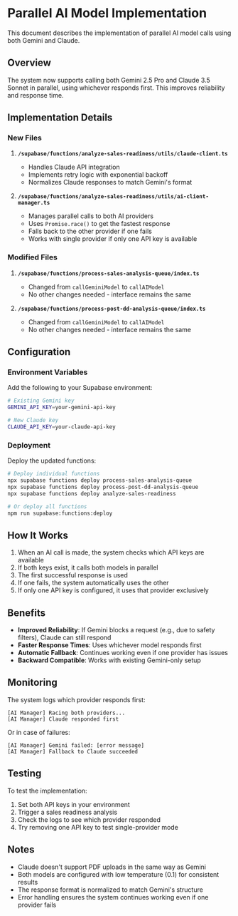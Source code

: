 # Parallel AI Model Implementation

This document describes the implementation of parallel AI model calls using both Gemini and Claude.

## Overview

The system now supports calling both Gemini 2.5 Pro and Claude 3.5 Sonnet in parallel, using whichever responds first. This improves reliability and response time.

## Implementation Details

### New Files

1. **`/supabase/functions/analyze-sales-readiness/utils/claude-client.ts`**
   - Handles Claude API integration
   - Implements retry logic with exponential backoff
   - Normalizes Claude responses to match Gemini's format

2. **`/supabase/functions/analyze-sales-readiness/utils/ai-client-manager.ts`**
   - Manages parallel calls to both AI providers
   - Uses `Promise.race()` to get the fastest response
   - Falls back to the other provider if one fails
   - Works with single provider if only one API key is available

### Modified Files

1. **`/supabase/functions/process-sales-analysis-queue/index.ts`**
   - Changed from `callGeminiModel` to `callAIModel`
   - No other changes needed - interface remains the same

2. **`/supabase/functions/process-post-dd-analysis-queue/index.ts`**
   - Changed from `callGeminiModel` to `callAIModel`
   - No other changes needed - interface remains the same

## Configuration

### Environment Variables

Add the following to your Supabase environment:

```bash
# Existing Gemini key
GEMINI_API_KEY=your-gemini-api-key

# New Claude key
CLAUDE_API_KEY=your-claude-api-key
```

### Deployment

Deploy the updated functions:

```bash
# Deploy individual functions
npx supabase functions deploy process-sales-analysis-queue
npx supabase functions deploy process-post-dd-analysis-queue
npx supabase functions deploy analyze-sales-readiness

# Or deploy all functions
npm run supabase:functions:deploy
```

## How It Works

1. When an AI call is made, the system checks which API keys are available
2. If both keys exist, it calls both models in parallel
3. The first successful response is used
4. If one fails, the system automatically uses the other
5. If only one API key is configured, it uses that provider exclusively

## Benefits

- **Improved Reliability**: If Gemini blocks a request (e.g., due to safety filters), Claude can still respond
- **Faster Response Times**: Uses whichever model responds first
- **Automatic Fallback**: Continues working even if one provider has issues
- **Backward Compatible**: Works with existing Gemini-only setup

## Monitoring

The system logs which provider responds first:

```
[AI Manager] Racing both providers...
[AI Manager] Claude responded first
```

Or in case of failures:

```
[AI Manager] Gemini failed: [error message]
[AI Manager] Fallback to Claude succeeded
```

## Testing

To test the implementation:

1. Set both API keys in your environment
2. Trigger a sales readiness analysis
3. Check the logs to see which provider responded
4. Try removing one API key to test single-provider mode

## Notes

- Claude doesn't support PDF uploads in the same way as Gemini
- Both models are configured with low temperature (0.1) for consistent results
- The response format is normalized to match Gemini's structure
- Error handling ensures the system continues working even if one provider fails